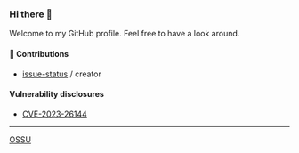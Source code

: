 ### Hi there 👋

Welcome to my GitHub profile. Feel free to have a look around.

#### 👾 Contributions

- [issue-status](https://github.com/tadhglewis/issue-status) / creator

#### Vulnerability disclosures

- [CVE-2023-26144](https://security.snyk.io/vuln/SNYK-JS-GRAPHQL-5905181)

---
[OSSU](https://github.com/ossu/computer-science)
